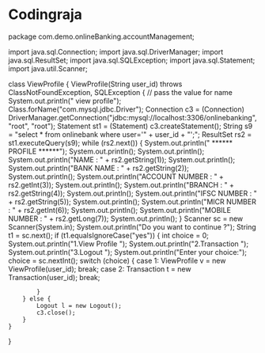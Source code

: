 # Codingraja
package com.demo.onlineBanking.accountManagement;

import java.sql.Connection;
import java.sql.DriverManager;
import java.sql.ResultSet;
import java.sql.SQLException;
import java.sql.Statement;
import java.util.Scanner;

class ViewProfile {
	ViewProfile(String user_id) throws ClassNotFoundException, SQLException {
		// pass the value for name
		System.out.println(" view profile");
		Class.forName("com.mysql.jdbc.Driver");
		Connection c3 = (Connection) DriverManager.getConnection("jdbc:mysql://localhost:3306/onlinebanking", "root",
				"root");
		Statement st1 = (Statement) c3.createStatement();
		String s9 = "select * from  onlinebank where user='" + user_id + "';";
		ResultSet rs2 = st1.executeQuery(s9);
		while (rs2.next()) {
			System.out.println(" ****** PROFILE ******");
			System.out.println();
			System.out.println();
			System.out.println("NAME           : " + rs2.getString(1));
			System.out.println();
			System.out.println("BANK NAME      : " + rs2.getString(2));
			System.out.println();
			System.out.println("ACCOUNT NUMBER : " + rs2.getInt(3));
			System.out.println();
			System.out.println("BRANCH         : " + rs2.getString(4));
			System.out.println();
			System.out.println("IFSC NUMBER    : " + rs2.getString(5));
			System.out.println();
			System.out.println("MICR NUMBER    : " + rs2.getInt(6));
			System.out.println();
			System.out.println("MOBILE NUMBER  : " + rs2.getLong(7));
			System.out.println();
		}
		Scanner sc = new Scanner(System.in);
		System.out.println("Do you want to continue ?");
		String t1 = sc.next();
		if (t1.equalsIgnoreCase("yes")) {
			int choice = 0;
			System.out.println("1.View Profile ");
			System.out.println("2.Transaction ");
			System.out.println("3.Logout ");
			System.out.println("Enter your choice:");
			choice = sc.nextInt();
			switch (choice) {
			case 1:
				ViewProfile v = new ViewProfile(user_id);
				break;
			case 2:
				Transaction t = new Transaction(user_id);
				break;

			}
		} else {
			Logout l = new Logout();
			c3.close();
		}
	}
}

